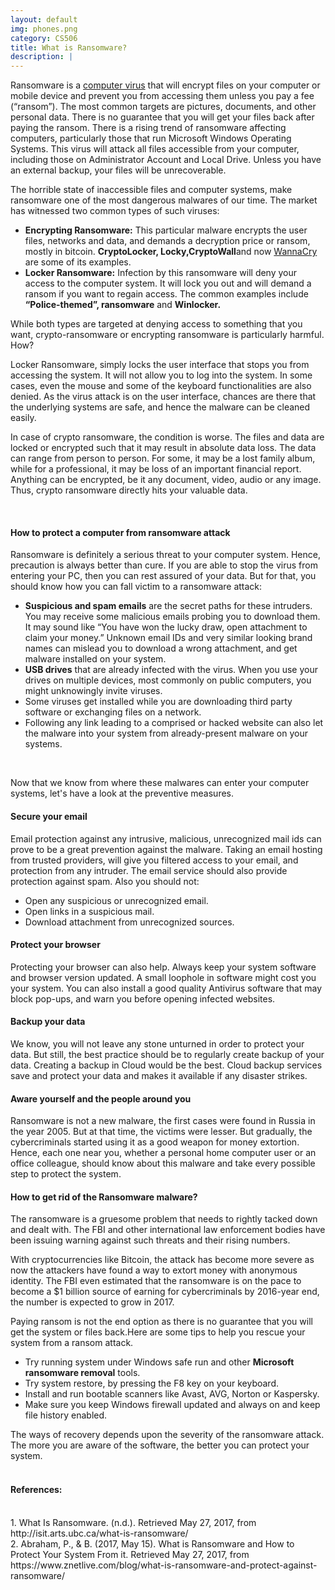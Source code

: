 ```yaml
---
layout: default
img: phones.png
category: CS506
title: What is Ransomware?
description: |
---
```

Ransomware is a <a href="https://en.wikipedia.org/wiki/Computer_virus" target="_blank">computer virus</a> that will encrypt files on your computer or mobile device and prevent you from accessing them unless you pay a fee (“ransom”). The most common targets are pictures, documents, and other personal data. There is no guarantee that you will get your files back after paying the ransom.
There is a rising trend of ransomware affecting computers, particularly those that run Microsoft Windows Operating Systems. This virus will attack all files accessible from your computer, including those on Administrator Account and Local Drive. Unless you have an external backup, your files will be unrecoverable.
<p >The horrible state of inaccessible files and computer systems, make ransomware one of the most dangerous malwares of our time. The market has witnessed two common types of such viruses:</p>
<ul>
<li><strong>Encrypting Ransomware:</strong> This particular malware encrypts the user files, networks and data, and demands a decryption price or ransom, mostly in bitcoin. <strong>CryptoLocker, Locky,CryptoWall</strong>and now <a href="https://en.wikipedia.org/wiki/WannaCry_ransomware_attack" target="_blank">WannaCry</a> are some of its examples.</li>
<li><strong>Locker Ransomware:</strong> Infection by this ransomware will deny your access to the computer system. It will lock you out and will demand a ransom if you want to regain access. The common examples include <strong>&#8220;Police-themed&#8221;, ransomware</strong> and <strong>Winlocker.</strong></li>
</ul>
<p >While both types are targeted at denying access to something that you want, crypto-ransomware or encrypting ransomware is particularly harmful. How?</p>
<p >Locker Ransomware, simply locks the user interface that stops you from accessing the system. It will not allow you to log into the system. In some cases, even the mouse and some of the keyboard functionalities are also denied. As the virus attack is on the user interface, chances are there that the underlying systems are safe, and hence the malware can be cleaned easily.</p>
<p >In case of crypto ransomware, the condition is worse. The files and data are locked or encrypted such that it may result in absolute data loss. The data can range from person to person. For some, it may be a lost family album, while for a professional, it may be loss of an important financial report. Anything can be encrypted, be it any document, video, audio or any image. Thus, crypto ransomware directly hits your valuable data.</p><br/>
<h4>How to protect a computer from ransomware attack</h4>
<p >Ransomware is definitely a serious threat to your computer system. Hence, precaution is always better than cure. If you are able to stop the virus from entering your PC, then you can rest assured of your data. But for that, you should know how you can fall victim to a ransomware attack:</p>
<ul>
<li><strong>Suspicious and spam emails</strong> are the secret paths for these intruders. You may receive some malicious emails probing you to download them. It may sound like &#8220;You have won the lucky draw, open attachment to claim your money.&#8221; Unknown email IDs and very similar looking brand names can mislead you to download a wrong attachment, and get malware installed on your system.</li>
<li><strong>USB drives</strong> that are already infected with the virus. When you use your drives on multiple devices, most commonly on public computers, you might unknowingly invite viruses.</li>
<li>Some viruses get installed while you are downloading third party software or exchanging files on a network.</li>
<li>Following any link leading to a comprised or hacked website can also let the malware into your system from already-present malware on your systems.</li>
</ul><br/>
<p>Now that we know from where these malwares can enter your computer systems, let's have a look at the preventive measures.</p>
<h4>Secure your email</h4>
<p >Email protection against any intrusive, malicious, unrecognized mail ids can prove to be a great prevention against the malware. Taking an email hosting from trusted providers, will give you filtered access to your email, and protection from any intruder. The email service should also provide protection against spam. Also you should not:</p>
<ul>
<li>Open any suspicious or unrecognized email.</li>
<li>Open links in a suspicious mail.</li>
<li>Download attachment from unrecognized sources.</li>
</ul>
<h4>Protect your browser</h4>
<p >Protecting your browser can also help. Always keep your system software and browser version updated. A small loophole in software might cost you your system. You can also install a good quality Antivirus software that may block pop-ups, and warn you before opening infected websites.</p>
<h4>Backup your data</h4>
<p >We know, you will not leave any stone unturned in order to protect your data. But still, the best practice should be to regularly create backup of your data. Creating a backup in Cloud would be the best. Cloud backup services save and protect your data and makes it available if any disaster strikes.</p>
<h4>Aware yourself and the people around you</h4>
<p >Ransomware is not a new malware, the first cases were found in Russia in the year 2005. But at that time, the victims were lesser. But gradually, the cybercriminals started using it as a good weapon for money extortion. Hence, each one near you, whether a personal home computer user or an office colleague, should know about this malware and take every possible step to protect the system.</p>
<h4>How to get rid of the Ransomware malware?</h4>
<p>The ransomware is a gruesome problem that needs to rightly tacked down and dealt with. The FBI and other international law enforcement bodies have been issuing warning against such threats and their rising numbers.</p>
<p>With cryptocurrencies like Bitcoin, the attack has become more severe as now the attackers have found a way to extort money with anonymous identity. The FBI even estimated that the ransomware is on the pace to become a $1 billion source of earning for cybercriminals by 2016-year end, the number is expected to grow in 2017.</p>
<p >Paying ransom is not the end option as there is no guarantee that you will get the system or files back.Here are some tips to help you rescue your system from a ransom attack.</p>
<ul>
<li>Try running system under Windows safe run and other <strong>Microsoft ransomware removal</strong> tools.</li>
<li>Try system restore, by pressing the F8 key on your keyboard.</li>
<li>Install and run bootable scanners like Avast, AVG, Norton or Kaspersky.</li>
<li>Make sure you keep Windows firewall updated and always on and keep file history enabled.</li>
</ul>
<p >The ways of recovery depends upon the severity of the ransomware attack. The more you are aware of the software, the better you can protect your system. 
<br/>
<br/>
<h4> References:</h4>
<br/>
1. What Is Ransomware. (n.d.). Retrieved May 27, 2017, from http://isit.arts.ubc.ca/what-is-ransomware/
<br/>
2. Abraham, P., & B. (2017, May 15). What is Ransomware and How to Protect Your System From it. Retrieved May 27, 2017, from https://www.znetlive.com/blog/what-is-ransomware-and-protect-against-ransomware/ 

<a id='bigdata'></a>